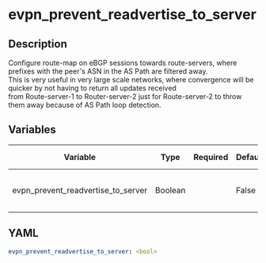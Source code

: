 # evpn_prevent_readvertise_to_server

## Description

Configure route-map on eBGP sessions towards route-servers, where prefixes with the peer's ASN in the AS Path are filtered away.<br>This is very useful in very large scale networks, where convergence will be quicker by not having to return all updates received<br>from Route-server-1 to Router-server-2 just for Route-server-2 to throw them away because of AS Path loop detection.<br>

## Variables

| Variable | Type | Required | Default | Value Restrictions | Description |
| -------- | ---- | -------- | ------- | ------------------ | ----------- |
| evpn_prevent_readvertise_to_server | Boolean |  | False |  | EVPN Prevent Readvertise to Server |

## YAML

```yaml
evpn_prevent_readvertise_to_server: <bool>
```